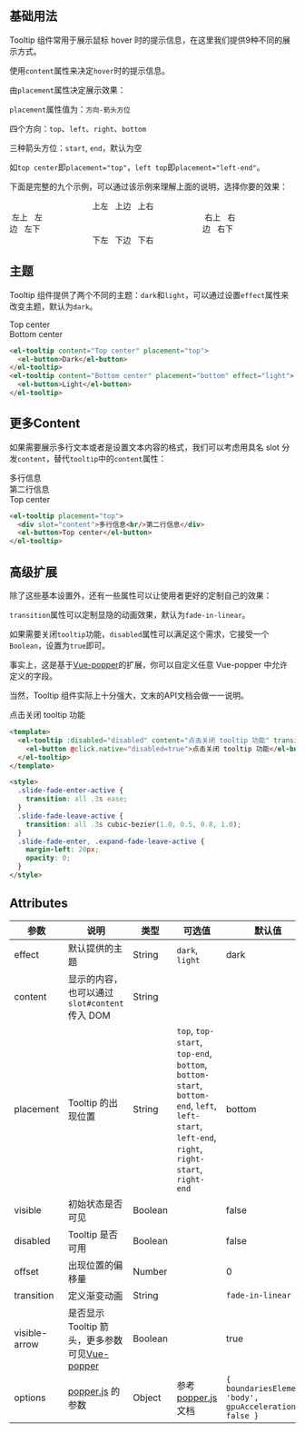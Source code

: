<script>
  export default {
    data() {
      return {
        disabled: false
      };
    }
  };
</script>
## 基础用法

Tooltip 组件常用于展示鼠标 hover 时的提示信息，在这里我们提供9种不同的展示方式。

使用`content`属性来决定`hover`时的提示信息。

由`placement`属性决定展示效果：

`placement`属性值为：`方向-箭头方位`

四个方向：`top`、`left`、`right`、`bottom`

三种箭头方位：`start`, `end`，默认为空

如`top center`即`placement="top"`，`left top`即`placement="left-end"`。

下面是完整的九个示例，可以通过该示例来理解上面的说明，选择你要的效果：

<style>
  .box {
    width: 400px;

    .top {
      text-align: center;
    }

    .left {
      float: left;
      width: 60px;
    }

    .right {
      float: right;
      width: 60px;
    }

    .bottom {
      clear: both;
      text-align: center;
    }

    .item {
      margin: 4px;
    }
  }
</style>

<div class="box">
  <div class="top">
    <el-tooltip class="item" effect="dark" content="Top Left 提示文字" placement="top-end">
      <el-button>上左</el-button>
    </el-tooltip>
    <el-tooltip class="item" effect="dark" content="Top Center 提示文字" placement="top">
      <el-button>上边</el-button>
    </el-tooltip>
    <el-tooltip class="item" effect="dark" content="Top Right 提示文字" placement="top-start">
      <el-button>上右</el-button>
    </el-tooltip>
  </div>
  <div class="left">
    <el-tooltip class="item" effect="dark" content="Left Top 提示文字" placement="left-end">
      <el-button>左上</el-button>
    </el-tooltip>
    <el-tooltip class="item" effect="dark" content="Left Center 提示文字" placement="left">
      <el-button>左边</el-button>
    </el-tooltip>
    <el-tooltip class="item" effect="dark" content="Left Bottom 提示文字" placement="left-start">
      <el-button>左下</el-button>
    </el-tooltip>
  </div>

  <div class="right">
    <el-tooltip class="item" effect="dark" content="Right Top 提示文字" placement="right-end">
      <el-button>右上</el-button>
    </el-tooltip>
    <el-tooltip class="item" effect="dark" content="Right Center 提示文字" placement="right">
      <el-button>右边</el-button>
    </el-tooltip>
    <el-tooltip class="item" effect="dark" content="Right Bottom 提示文字" placement="right-start">
      <el-button>右下</el-button>
    </el-tooltip>
  </div>
  <div class="bottom">
    <el-tooltip class="item" effect="dark" content="Bottom Left 提示文字" placement="bottom-end">
      <el-button>下左</el-button>
    </el-tooltip>
    <el-tooltip class="item" effect="dark" content="Bottom Center 提示文字" placement="bottom">
      <el-button>下边</el-button>
    </el-tooltip>
    <el-tooltip class="item" effect="dark" content="Bottom Right 提示文字" placement="bottom-start">
      <el-button>下右</el-button>
    </el-tooltip>
  </div>
</div>

## 主题

Tooltip 组件提供了两个不同的主题：`dark`和`light`，可以通过设置`effect`属性来改变主题，默认为`dark`。

<div>
  <el-tooltip content="Top center" placement="top">
    <el-button>Top center</el-button>
  </el-tooltip>
</div>


<div>
  <el-tooltip content="Bottom center" placement="bottom" effect="light">
    <el-button>Bottom center</el-button>
  </el-tooltip>
</div>

```html
<el-tooltip content="Top center" placement="top">
  <el-button>Dark</el-button>
</el-tooltip>
<el-tooltip content="Bottom center" placement="bottom" effect="light">
  <el-button>Light</el-button>
</el-tooltip>
```

## 更多Content

如果需要展示多行文本或者是设置文本内容的格式，我们可以考虑用具名 slot 分发`content`，替代`tooltip`中的`content`属性：

<div>
  <el-tooltip placement="top">
    <div slot="content">多行信息<br/>第二行信息</div>
    <el-button>Top center</el-button>
  </el-tooltip>
</div>

```html
<el-tooltip placement="top">
  <div slot="content">多行信息<br/>第二行信息</div>
  <el-button>Top center</el-button>
</el-tooltip>
```

## 高级扩展

除了这些基本设置外，还有一些属性可以让使用者更好的定制自己的效果：

`transition`属性可以定制显隐的动画效果，默认为`fade-in-linear`。

如果需要关闭`tooltip`功能，`disabled`属性可以满足这个需求，它接受一个`Boolean`，设置为`true`即可。

事实上，这是基于[Vue-popper](https://github.com/element-component/vue-popper)的扩展，你可以自定义任意 Vue-popper 中允许定义的字段。

当然，Tooltip 组件实际上十分强大，文末的API文档会做一一说明。

<style>
  .slide-fade-enter-active {
    transition: all .3s ease;
  }
  .slide-fade-leave-active {
    transition: all .3s cubic-bezier(1.0, 0.5, 0.8, 1.0);
  }
  .slide-fade-enter, .expand-fade-leave-active {
    margin-left: 20px;
    opacity: 0;
  }
</style>

<div>
  <el-tooltip :disabled="disabled" content="点击关闭 tooltip 功能" transition="slide-fade" placement="bottom" effect="light">
    <el-button @click.native="disabled=true">点击关闭 tooltip 功能</el-button>
  </el-tooltip>
</div>

```html
<template>
  <el-tooltip :disabled="disabled" content="点击关闭 tooltip 功能" transition="slide-fade" placement="bottom" effect="light">
    <el-button @click.native="disabled=true">点击关闭 tooltip 功能</el-button>
  </el-tooltip>
</template>

<style>
  .slide-fade-enter-active {
    transition: all .3s ease;
  }
  .slide-fade-leave-active {
    transition: all .3s cubic-bezier(1.0, 0.5, 0.8, 1.0);
  }
  .slide-fade-enter, .expand-fade-leave-active {
    margin-left: 20px;
    opacity: 0;
  }
</style>
```

## Attributes
| 参数               | 说明                                                     | 类型              | 可选值      | 默认值 |
|--------------------|----------------------------------------------------------|-------------------|-------------|--------|
|  effect        |  默认提供的主题  | String            | `dark`, `light`  | dark  |
|  content        |  显示的内容，也可以通过 `slot#content` 传入 DOM  | String            |  |  |
|  placement        |  Tooltip 的出现位置  | String           |  `top`, `top-start`, `top-end`, `bottom`, `bottom-start`, `bottom-end`, `left`, `left-start`, `left-end`, `right`, `right-start`, `right-end` |  bottom |
|  visible        |  初始状态是否可见  | Boolean           |  |  false |
|  disabled       |  Tooltip 是否可用  | Boolean           |  |  false |
|  offset        |  出现位置的偏移量  | Number           |  |  0 |
|  transition     |  定义渐变动画      | String             |  | `fade-in-linear` |
|  visible-arrow   |  是否显示 Tooltip 箭头，更多参数可见[Vue-popper](https://github.com/element-component/vue-popper) | Boolean |  | true |
|  options        | [popper.js](https://popper.js.org/documentation.html) 的参数 | Object            | 参考 [popper.js](https://popper.js.org/documentation.html) 文档 | `{ boundariesElement: 'body', gpuAcceleration: false }` |
